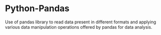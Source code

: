 # Python-Pandas
Use of pandas library to read data present in different formats and applying various data manipulation operations offered by pandas for data analysis.  
